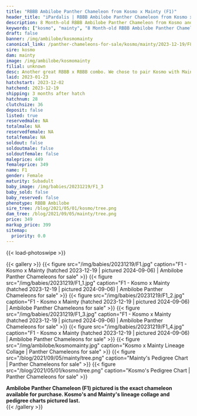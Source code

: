 ```yaml
---
title: "RBBB Ambilobe Panther Chameleon from Kosmo x Mainty (F1)"
header_title: "iPardalis | RBBB Ambilobe Panther Chameleon from Kosmo x Mainty | F1"
description: 8 Month-old RBBB Ambilobe Panther Chameleon from Kosmo and Mainty. Another great RBBB x RBBB combo. We chose to pair Kosmo with Mainty long-term because of the way that his dark bars match up well with Bangheera's. We've included sire and dam dendrograms if available, but you can view our Kosmo or Mainty breeder pages for more information.
keywords: ["kosmo", "mainty", "8 Month-old RBBB Ambilobe Panther Chameleon", "baby chameleons for sale", "buy panther chameleon", "panther for sale", "ambilobe panther chameleons for sale", "ambilobe panther chameleon for sale"]
draft: false
banner: /img/ambilobe/kosmomainty
canonical_link: /panther-chameleons-for-sale/kosmo/mainty/2023-12-19/F8/
sire: kosmo
dam: mainty
image: /img/ambilobe/kosmomainty
filial: unknown
desc: Another great RBBB x RBBB combo. We chose to pair Kosmo with Mainty long-term because of the way that his dark bars match up well with Bangheera's.
laid: 2023-01-23
hatchstart: 2023-12-02
hatchend: 2023-12-19
shipping: 3 months after hatch
hatchnum: 28
clutchsize: 36
deposit: false
listed: true
reservedmale: NA
totalmale: NA
reservedfemale: NA
totalfemale: NA
soldout: false
soldoutmale: false
soldoutfemale: false
maleprice: 449
femaleprice: 349
name: F1
gender: Female
maturity: Subadult
baby_image: /img/babies/20231219/F1_3
baby_sold: false
baby_reserved: false
phenotype: RBBB Ambilobe
sire_tree: /blog/2021/05/01/kosmo/tree.png
dam_tree: /blog/2021/09/05/mainty/tree.png
price: 349
markup_price: 399
sitemap: 
  priority: 0.0
---
```


{{< load-photoswipe >}}

{{< gallery >}}
  {{< figure src="/img/babies/20231219/F1.jpg" caption="F1 - Kosmo x Mainty (hatched 2023-12-19 | pictured 2024-09-06) | Ambilobe Panther Chameleons for sale" >}}
  {{< figure src="/img/babies/20231219/F1_1.jpg" caption="F1 - Kosmo x Mainty (hatched 2023-12-19 | pictured 2024-09-06) | Ambilobe Panther Chameleons for sale" >}}
  {{< figure src="/img/babies/20231219/F1_2.jpg" caption="F1 - Kosmo x Mainty (hatched 2023-12-19 | pictured 2024-09-06) | Ambilobe Panther Chameleons for sale" >}}
  {{< figure src="/img/babies/20231219/F1_3.jpg" caption="F1 - Kosmo x Mainty (hatched 2023-12-19 | pictured 2024-09-06) | Ambilobe Panther Chameleons for sale" >}}
  {{< figure src="/img/babies/20231219/F1_4.jpg" caption="F1 - Kosmo x Mainty (hatched 2023-12-19 | pictured 2024-09-06) | Ambilobe Panther Chameleons for sale" >}}
  {{< figure src="/img/ambilobe/kosmomainty.jpg" caption="Kosmo x Mainty Lineage Collage | Panther Chameleons for sale" >}}
  {{< figure src="/blog/2021/09/05/mainty/tree.png" caption="Mainty's Pedigree Chart | Panther Chameleons for sale" >}}
  {{< figure src="/blog/2021/05/01/kosmo/tree.png" caption="Kosmo's Pedigree Chart | Panther Chameleons for sale" >}}
  <figcaption itemprop="description"><strong>Ambilobe Panther Chameleon (F1) pictured is the exact chameleon available for purchase. Kosmo's and Mainty's lineage collage and pedigree charts pictured last.</strong></figcaption>
{{< /gallery >}}
